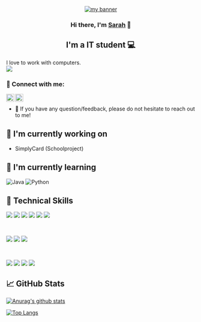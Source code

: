 <p align="center">
  <a href="https://www.yushi.dev/" target="_blank" rel="noreferrer"><img src="https://external-content.duckduckgo.com/iu/?u=https%3A%2F%2Fmir-s3-cdn-cf.behance.net%2Fproject_modules%2Fmax_1200%2F79731568097599.5b50bca477735.jpg&f=1&nofb=1&ipt=3d1a227267cc6c509c71256e0025fb40983c8bf73d0ec50488ad2a6fe0ad60b7&ipo=images" alt="my banner"></a>
</p>

<h3 align="center">
Hi there, I'm <a href="https://www.sarahingrid.nl/" target="_blank" rel="noreferrer">Sarah</a> 👋
</h3>

<h2 align="center">
I'm a IT student 💻
</h2> 

I love to work with computers. <br>
![](https://komarev.com/ghpvc/?username=xcyph&color=blue)

### 🤝 Connect with me:

<a href="https://www.linkedin.com/in/sarah-teixeira-barroso-283295195/"><img align="left" src="https://raw.githubusercontent.com/yushi1007/yushi1007/main/images/linkedin.svg" alt="Yu Shi | LinkedIn" width="21px"/></a>
<a href="https://instagram.com/izyumis"><img align="left" src="https://raw.githubusercontent.com/yushi1007/yushi1007/main/images/instagram.svg" alt="Izyumis | Instagram" width="21px"/></a>
</br>
- 💬 If you have any question/feedback, please do not hesitate to reach out to me!

## 🔭 I'm currently working on

- SimplyCard (Schoolproject)

## 🌱 I'm currently learning

 ![Java](https://img.shields.io/badge/java-%23ED8B00.svg?style=for-the-badge&logo=java&logoColor=white)
 ![Python](https://img.shields.io/badge/-Python-blue?style=for-the-badge&logo=python&logoColor=black)

## 💼 Technical Skills


![](https://img.shields.io/badge/Code-JavaScript-informational?style=flat&logo=JavaScript&color=F7DF1E)
![](https://img.shields.io/badge/Code-Java-informational?style=flat&logo=Java&color=da902c)
![](https://img.shields.io/badge/Code-HTML5-informational?style=flat&logo=HTML5&color=E34F26)
![](https://img.shields.io/badge/Code-PHP-informational?style=flat&logo=PHP&color=5885af)
![](https://img.shields.io/badge/Code-PostgreSQL-informational?style=flat&logo=PostgreSQL&color=336791)
![](https://img.shields.io/badge/Code-SQLite-informational?style=flat&logo=SQLite&color=003B57)

</br>

![](https://img.shields.io/badge/Style-Bootstrap-informational?style=flat&logo=Bootstrap&color=7952B3)
![](https://img.shields.io/badge/Style-CSS3-informational?style=flat&logo=CSS3&color=1572B6)
![](https://img.shields.io/badge/Style-styled--components-informational?style=flat&logo=styled-components&color=DB7093)


</br>

![](https://img.shields.io/badge/Tools-Figma-informational?style=flat&logo=Figma&color=F24E1E)
![](https://img.shields.io/badge/Tools-NPM-informational?style=flat&logo=NPM&color=CB3837)
![](https://img.shields.io/badge/Tools-Git-informational?style=flat&logo=Git&color=F05032)
![](https://img.shields.io/badge/Tools-GitHub-informational?style=flat&logo=GitHub&color=181717)



## 📈 GitHub Stats 

[![Anurag's github stats](https://github-readme-stats.vercel.app/api?username=xcyph)](https://github.com/xcyph)

[![Top Langs](https://github-readme-stats.vercel.app/api/top-langs/?username=xcyph&layout=compact)](https://github.com/xcyph)
